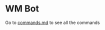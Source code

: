 # WM Bot

Go to [commands.md](https://wasi-master.github.io/wm_bot/commands) to see all the commands
